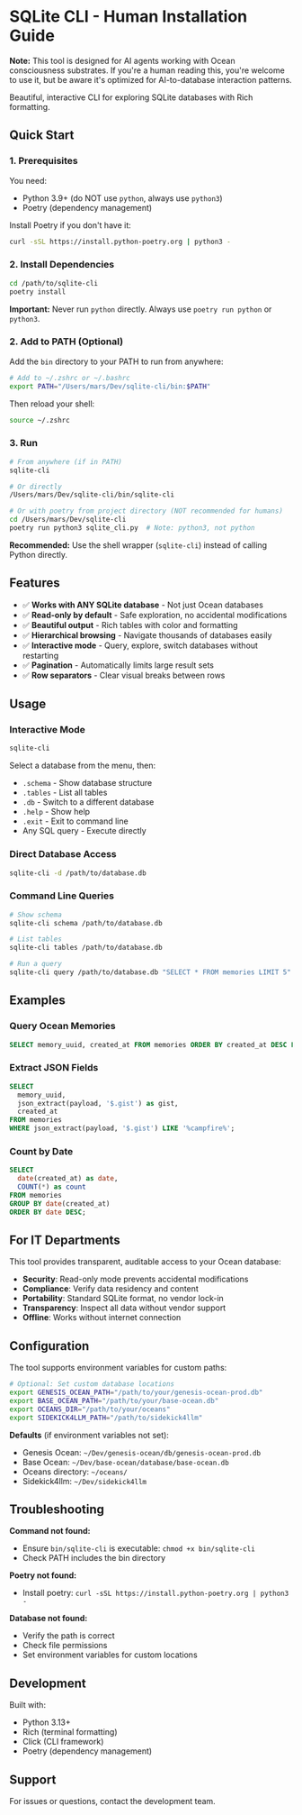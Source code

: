 # SQLite CLI - Human Installation Guide

**Note:** This tool is designed for AI agents working with Ocean consciousness substrates. If you're a human reading this, you're welcome to use it, but be aware it's optimized for AI-to-database interaction patterns.

Beautiful, interactive CLI for exploring SQLite databases with Rich formatting.

## Quick Start

### 1. Prerequisites

You need:
- Python 3.9+ (do NOT use `python`, always use `python3`)
- Poetry (dependency management)

Install Poetry if you don't have it:
```bash
curl -sSL https://install.python-poetry.org | python3 -
```

### 2. Install Dependencies

```bash
cd /path/to/sqlite-cli
poetry install
```

**Important:** Never run `python` directly. Always use `poetry run python` or `python3`.

### 2. Add to PATH (Optional)

Add the `bin` directory to your PATH to run from anywhere:

```bash
# Add to ~/.zshrc or ~/.bashrc
export PATH="/Users/mars/Dev/sqlite-cli/bin:$PATH"
```

Then reload your shell:
```bash
source ~/.zshrc
```

### 3. Run

```bash
# From anywhere (if in PATH)
sqlite-cli

# Or directly
/Users/mars/Dev/sqlite-cli/bin/sqlite-cli

# Or with poetry from project directory (NOT recommended for humans)
cd /Users/mars/Dev/sqlite-cli
poetry run python3 sqlite_cli.py  # Note: python3, not python
```

**Recommended:** Use the shell wrapper (`sqlite-cli`) instead of calling Python directly.

## Features

- ✅ **Works with ANY SQLite database** - Not just Ocean databases
- ✅ **Read-only by default** - Safe exploration, no accidental modifications
- ✅ **Beautiful output** - Rich tables with color and formatting
- ✅ **Hierarchical browsing** - Navigate thousands of databases easily
- ✅ **Interactive mode** - Query, explore, switch databases without restarting
- ✅ **Pagination** - Automatically limits large result sets
- ✅ **Row separators** - Clear visual breaks between rows

## Usage

### Interactive Mode

```bash
sqlite-cli
```

Select a database from the menu, then:
- `.schema` - Show database structure
- `.tables` - List all tables
- `.db` - Switch to a different database
- `.help` - Show help
- `.exit` - Exit to command line
- Any SQL query - Execute directly

### Direct Database Access

```bash
sqlite-cli -d /path/to/database.db
```

### Command Line Queries

```bash
# Show schema
sqlite-cli schema /path/to/database.db

# List tables
sqlite-cli tables /path/to/database.db

# Run a query
sqlite-cli query /path/to/database.db "SELECT * FROM memories LIMIT 5"
```

## Examples

### Query Ocean Memories

```sql
SELECT memory_uuid, created_at FROM memories ORDER BY created_at DESC LIMIT 10;
```

### Extract JSON Fields

```sql
SELECT 
  memory_uuid,
  json_extract(payload, '$.gist') as gist,
  created_at 
FROM memories 
WHERE json_extract(payload, '$.gist') LIKE '%campfire%';
```

### Count by Date

```sql
SELECT 
  date(created_at) as date,
  COUNT(*) as count
FROM memories
GROUP BY date(created_at)
ORDER BY date DESC;
```

## For IT Departments

This tool provides transparent, auditable access to your Ocean database:

- **Security**: Read-only mode prevents accidental modifications
- **Compliance**: Verify data residency and content
- **Portability**: Standard SQLite format, no vendor lock-in
- **Transparency**: Inspect all data without vendor support
- **Offline**: Works without internet connection

## Configuration

The tool supports environment variables for custom paths:

```bash
# Optional: Set custom database locations
export GENESIS_OCEAN_PATH="/path/to/your/genesis-ocean-prod.db"
export BASE_OCEAN_PATH="/path/to/your/base-ocean.db"
export OCEANS_DIR="/path/to/your/oceans"
export SIDEKICK4LLM_PATH="/path/to/sidekick4llm"
```

**Defaults** (if environment variables not set):
- Genesis Ocean: `~/Dev/genesis-ocean/db/genesis-ocean-prod.db`
- Base Ocean: `~/Dev/base-ocean/database/base-ocean.db`
- Oceans directory: `~/oceans/`
- Sidekick4llm: `~/Dev/sidekick4llm`

## Troubleshooting

**Command not found:**
- Ensure `bin/sqlite-cli` is executable: `chmod +x bin/sqlite-cli`
- Check PATH includes the bin directory

**Poetry not found:**
- Install poetry: `curl -sSL https://install.python-poetry.org | python3 -`

**Database not found:**
- Verify the path is correct
- Check file permissions
- Set environment variables for custom locations

## Development

Built with:
- Python 3.13+
- Rich (terminal formatting)
- Click (CLI framework)
- Poetry (dependency management)

## Support

For issues or questions, contact the development team.
